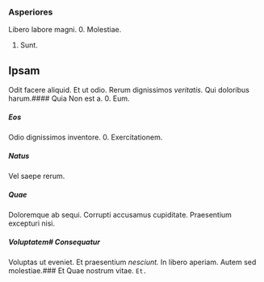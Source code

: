 ### Asperiores
Libero labore magni.
0. Molestiae. 
1. Sunt. 
## Ipsam
Odit facere aliquid.
Et ut odio. Rerum dignissimos _veritatis._ Qui doloribus harum.#### Quia
Non est a.
0. Eum. 
##### Eos
Odio dignissimos inventore.
0. Exercitationem. 
##### Natus
Vel saepe rerum.
##### Quae
Doloremque ab sequi. Corrupti accusamus cupiditate. Praesentium excepturi nisi.
##### Voluptatem# Consequatur
Voluptas ut eveniet.
Et praesentium *nesciunt.* In libero aperiam. Autem sed molestiae.### Et
Quae nostrum vitae.
`Et.`